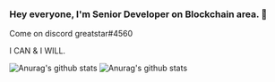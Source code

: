 ### Hey everyone, I'm Senior Developer on Blockchain area. 👋

Come on discord greatstar#4560

I CAN & I WILL.

<!--### Find me all around the web:

- [Telegram](https://t.me/greatstar24) :smirk:
-->

 ![Anurag's github stats](https://github-readme-stats.vercel.app/api?username=risingstar2018&show_icons=true) 
 ![Anurag's github stats](https://github-readme-stats.vercel.app/api/top-langs/?username=risingstar2018&show_icons=true) 
<!--
**risingstar2018/risingstar2018** is a ✨ _special_ ✨ repository because its `README.md` (this file) appears on your GitHub profile.

Here are some ideas to get you started:

- 🔭 I’m currently working on ...
- 🌱 I’m currently learning ...
- 👯 I’m looking to collaborate on ...
- 🤔 I’m looking for help with ...
- 💬 Ask me about ...
- 📫 How to reach me: ...
- 😄 Pronouns: ...
- ⚡ Fun fact: ...
-->
